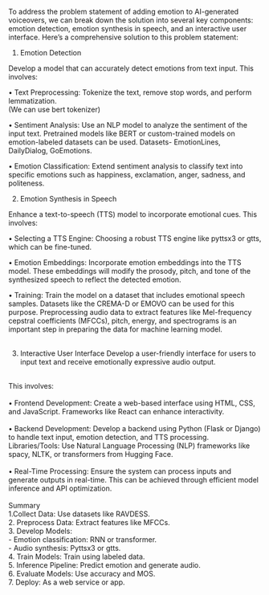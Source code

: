 To address the problem statement of adding emotion to AI-generated voiceovers, we can break down the solution into several key components: emotion detection, emotion synthesis in speech, and an interactive user interface. Here’s a comprehensive solution to this problem statement:
<br>
1. Emotion Detection<br>

Develop a model that can accurately detect emotions from text input. This involves:<br>

• Text Preprocessing: Tokenize the text, remove stop words, and perform lemmatization.<br>
(We can use bert tokenizer)<br>

• Sentiment Analysis: Use an NLP model to analyze the sentiment of the input text. Pretrained models like BERT or custom-trained models on emotion-labeled datasets can be
used. Datasets- EmotionLines, DailyDialog, GoEmotions.<br>

• Emotion Classification: Extend sentiment analysis to classify text into specific emotions
such as happiness, exclamation, anger, sadness, and politeness.<br>

2. Emotion Synthesis in Speech

Enhance a text-to-speech (TTS) model to incorporate emotional cues. This involves:<br>

• Selecting a TTS Engine: Choosing a robust TTS engine like pyttsx3 or gtts, which can be fine-tuned.<br>

• Emotion Embeddings: Incorporate emotion embeddings into the TTS model. These embeddings will modify the prosody, pitch, and tone of the synthesized speech to reflect the detected emotion.
<br>

• Training: Train the model on a dataset that includes emotional speech samples. Datasets like the CREMA-D or EMOVO can be used for this purpose. Preprocessing audio data to extract features like Mel-frequency cepstral coefficients (MFCCs), pitch, energy, and spectrograms is an important step in preparing the data for machine learning model.<br>
<br>

3. Interactive User Interface
Develop a user-friendly interface for users to input text and receive emotionally expressive audio output.
<br>
 This involves:<br>
 <br>
• Frontend Development: Create a web-based interface using HTML, CSS, and
JavaScript. Frameworks like React can enhance interactivity.<br>
<br>
• Backend Development: Develop a backend using Python (Flask or Django) to handle
text input, emotion detection, and TTS processing. Libraries/Tools: Use Natural Language Processing (NLP) frameworks like spacy, NLTK, or transformers from Hugging Face.<br>
<br>
• Real-Time Processing: Ensure the system can process inputs and generate outputs in
real-time. This can be achieved through efficient model inference and API optimization.<br>
<br>
Summary
<br>
1.Collect Data: Use datasets like RAVDESS.
<br>
2. Preprocess Data: Extract features like MFCCs.<br>
3. Develop Models:<br>
   - Emotion classification: RNN or transformer.<br>
   - Audio synthesis: Pyttsx3 or gtts.<br>
4. Train Models: Train using labeled data.<br>
5. Inference Pipeline: Predict emotion and generate audio.<br>
6. Evaluate Models: Use accuracy and MOS.<br>
7. Deploy: As a web service or app.<br>

